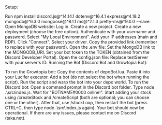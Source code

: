 
Setup:

Run npm install discord.js@^14.14.1 dotenv@^16.4.1 express@^4.18.2 mongodb@^6.3.0 mongoose@^8.1.1 ms@^2.1.3 pretty-ms@^9.0.0 --save.
Open MongoDB website:
    Log in.
    Create a new project.
    Create a new deployment (choose the free option).
    Authenticate with your username and password.
    Select "My Local Environment".
    Add your IP addresses (main and RDP).
    Click "Connect".
    Select your driver.
    Copy the provided link (remember to replace <password> with your password).
Open the .env file:
    Set the MongoDB link to the MONGODB_URI.
    Set your bot token to the TOKEN (obtained from the Discord Developer Portal).
Open the config.json file:
    Replace testServer with your server's ID.
    Running the Bot (Discord Bot and Growtopia Bot):

To run the Growtopia bot:
    Copy the contents of depoBot.lua.
    Paste it into your Lucifer executor.
    Add a bot (do not select the bot when running the script).
    Run the script and warp the bot into your depo world.
To run the Discord bot:
    Open a command prompt in the Discord bot folder.
    Type node .\src\index.js.
    Wait for "BOTNAME#0000 online!".
    Start adding your stock using /createStock and /createScript (both are optional; you can choose one or the other).
    After that, use /stockLoop, then restart the bot (press CTRL+C, then type node .\src\index.js again).
    Your bot should now be operational. If there are any issues, please contact me on Discord (taka.net).
